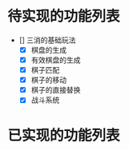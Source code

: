 # 待实现的功能列表

- [] 三消的基础玩法
  - [x] 棋盘的生成
  - [x] 有效棋盘的生成
  - [x] 棋子匹配
  - [x] 棋子的移动
  - [x] 棋子的直接替换
  - [x] 战斗系统

# 已实现的功能列表
